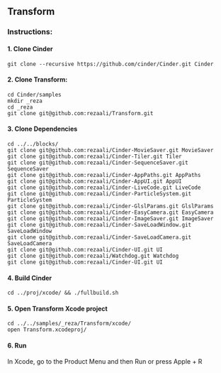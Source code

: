 Transform
--

### Instructions:


#### 1. Clone Cinder
```
git clone --recursive https://github.com/cinder/Cinder.git Cinder
```
#### 2. Clone Transform:
```
cd Cinder/samples
mkdir _reza
cd _reza
git clone git@github.com:rezaali/Transform.git
```

#### 3. Clone Dependencies
```
cd ../../blocks/
git clone git@github.com:rezaali/Cinder-MovieSaver.git MovieSaver
git clone git@github.com:rezaali/Cinder-Tiler.git Tiler
git clone git@github.com:rezaali/Cinder-SequenceSaver.git SequenceSaver
git clone git@github.com:rezaali/Cinder-AppPaths.git AppPaths
git clone git@github.com:rezaali/Cinder-AppUI.git AppUI
git clone git@github.com:rezaali/Cinder-LiveCode.git LiveCode
git clone git@github.com:rezaali/Cinder-ParticleSystem.git ParticleSystem
git clone git@github.com:rezaali/Cinder-GlslParams.git GlslParams
git clone git@github.com:rezaali/Cinder-EasyCamera.git EasyCamera
git clone git@github.com:rezaali/Cinder-ImageSaver.git ImageSaver
git clone git@github.com:rezaali/Cinder-SaveLoadWindow.git SaveLoadWindow
git clone git@github.com:rezaali/Cinder-SaveLoadCamera.git SaveLoadCamera
git clone git@github.com:rezaali/Cinder-UI.git UI
git clone git@github.com:rezaali/Watchdog.git Watchdog
git clone git@github.com:rezaali/Cinder-UI.git UI
```

#### 4. Build Cinder
```
cd ../proj/xcode/ && ./fullbuild.sh
```

#### 5. Open Transform Xcode project
```
cd ../../samples/_reza/Transform/xcode/
open Transform.xcodeproj/
```

#### 6. Run
In Xcode, go to the Product Menu and then Run or press Apple + R



